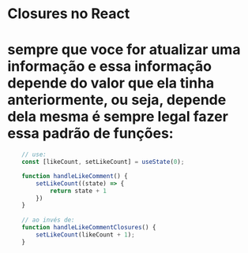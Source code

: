 # Closures no React

# sempre que voce for atualizar uma informação e essa informação depende do valor que ela tinha anteriormente, ou seja, depende dela mesma é sempre legal fazer essa padrão de funções:

```js
    // use: 
    const [likeCount, setLikeCount] = useState(0);

    function handleLikeComment() { 
        setLikeCount((state) => {
            return state + 1
        })
    }
    
    // ao invés de: 
    function handleLikeCommentClosures() {
        setLikeCount(likeCount + 1);
    }

```


